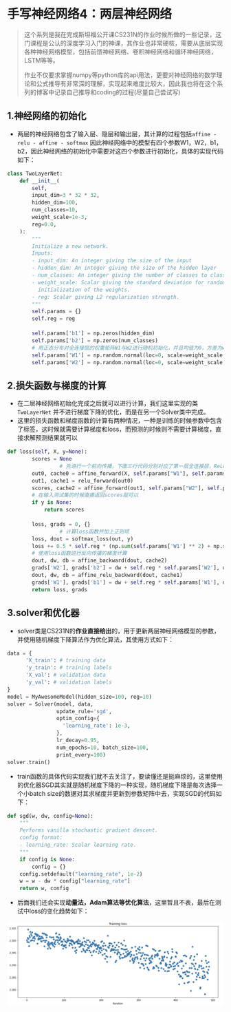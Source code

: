 # 手写神经网络4：两层神经网络

> 这个系列是我在完成斯坦福公开课CS231N的作业时候所做的一些记录，这门课程是公认的深度学习入门的神课，其作业也非常硬核，需要从底层实现各种神经网络模型，包括前馈神经网络、卷积神经网络和循环神经网络，LSTM等等。
>
> 作业不仅要求掌握numpy等python库的api用法，更要对神经网络的数学理论和公式推导有非常深的理解，实现起来难度比较大，因此我也将在这个系列的博客中记录自己推导和coding的过程(尽量自己尝试写)

## 1.神经网络的初始化

- 两层的神经网络包含了输入层、隐层和输出层，其计算的过程包括`affine - relu - affine - softmax` 因此神经网络中的模型有四个参数W1，W2，b1，b2，因此神经网络的初始化中需要对这四个参数进行初始化，具体的实现代码如下：

```python
class TwoLayerNet:
    def __init__(
        self,
        input_dim=3 * 32 * 32,
        hidden_dim=100,
        num_classes=10,
        weight_scale=1e-3,
        reg=0.0,
    ):
        """
        Initialize a new network.
        Inputs:
        - input_dim: An integer giving the size of the input
        - hidden_dim: An integer giving the size of the hidden layer
        - num_classes: An integer giving the number of classes to classify
        - weight_scale: Scalar giving the standard deviation for random
          initialization of the weights.
        - reg: Scalar giving L2 regularization strength.
        """
        self.params = {}
        self.reg = reg

        self.params['b1'] = np.zeros(hidden_dim)
        self.params['b2'] = np.zeros(num_classes)
        # 用正态分布对全连接层的权重矩阵W1与W2进行随机初始化，并且均值为0，方差为weight_scale
        self.params['W1'] = np.random.normal(loc=0, scale=weight_scale, size=(input_dim, hidden_dim))
        self.params['W2'] = np.random.normal(loc=0, scale=weight_scale, size=(hidden_dim, num_classes))
```

## 2.损失函数与梯度的计算

- 在二层神经网络初始化完成之后就可以进行计算，我们这里实现的类`TwoLayerNet` 并不进行梯度下降的优化，而是在另一个Solver类中完成。
- 这里的损失函数和梯度函数的计算有两种情况，一种是训练的时候参数中包含了标签，这时候就需要计算梯度和loss，而预测的时候则不需要计算梯度，直接求解预测结果就可以

```python
def loss(self, X, y=None):
        scores = None
				 # 先进行一个前向传播，下面三行代码分别对应了第一层全连接层，ReLU层和第二层连接层
        out0, cache0 = affine_forward(X, self.params["W1"], self.params["b1"])
        out1, cache1 = relu_forward(out0)
        scores, cache2 = affine_forward(out1, self.params["W2"], self.params["b2"])
        # 在输入测试集的时候直接返回scores就可以
        if y is None:
            return scores

        loss, grads = 0, {}
				 # 计算loss函数并加上正则项
        loss, dout = softmax_loss(out, y)
        loss += 0.5 * self.reg * (np.sum(self.params['W1'] ** 2) + np.sum(self.params['W2'] ** 2))
        # 使用loss函数进行反向传播的梯度计算
        dout, dw, db = affine_backward(dout, cache2)
        grads['W2'], grads['b2'] = dw + self.reg * self.params['W2'], db
        dout, dw, db = affine_relu_backward(dout, cache1)
        grads['W1'], grads['b1'] = dw + self.reg * self.params['W1'], db
        return loss, grads
```

## 3.solver和优化器

- solver类是CS231N的**作业直接给出**的，用于更新两层神经网络模型的参数，并使用随机梯度下降算法作为优化算法，其使用方式如下：

```python
data = {
      'X_train': # training data
      'y_train': # training labels
      'X_val': # validation data
      'y_val': # validation labels
}
model = MyAwesomeModel(hidden_size=100, reg=10)
solver = Solver(model, data,
                update_rule='sgd',
                optim_config={
                  'learning_rate': 1e-3,
                },
                lr_decay=0.95,
                num_epochs=10, batch_size=100,
                print_every=100)
solver.train()
```

- train函数的具体代码实现我们就不去关注了，要读懂还是挺麻烦的，这里使用的优化器SGD其实就是随机梯度下降的一种实现，随机梯度下降是每次选择一个小batch size的数据对其求梯度并更新到参数矩阵中去，实现SGD的代码如下：

```python
def sgd(w, dw, config=None):
    """
    Performs vanilla stochastic gradient descent.
    config format:
    - learning_rate: Scalar learning rate.
    """
    if config is None:
        config = {}
    config.setdefault("learning_rate", 1e-2)
    w = w - dw * config["learning_rate"]
    return w, config
```

- 后面我们还会实现**动量法，Adam算法等优化算法**，这里暂且不表，最后在测试中loss的变化趋势如下：

![image-20210510203915450](static/image-20210510203915450.png)

